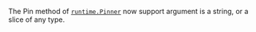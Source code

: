 The Pin method of [`runtime.Pinner`](/pkg/runtime#Pinner) 
now support argument is a string, or a slice of any type.
